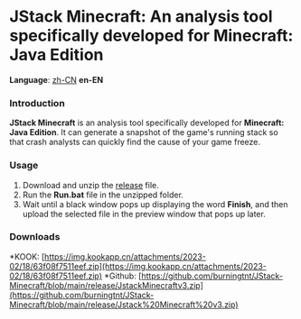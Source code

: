 JStack Minecraft: An analysis tool specifically developed for Minecraft: Java Edition
=================

**Language**: [zh-CN](https://github.com/burningtnt/JStack-Minecraft/blob/main/README_zh-CN.md) **en-EN**

### Introduction
**JStack Minecraft** is an analysis tool specifically developed for **Minecraft: Java Edition**. It can generate a snapshot of the game's running stack so that crash analysts can quickly find the cause of your game freeze.

### Usage
1. Download and unzip the [release](https://github.com/burningtnt/JStack-Minecraft/releases) file.
2. Run the **Run.bat** file in the unzipped folder.
3. Wait until a black window pops up displaying the word **Finish**, and then upload the selected file in the preview window that pops up later.

### Downloads
*KOOK: [https://img.kookapp.cn/attachments/2023-02/18/63f08f7511eef.zip](https://img.kookapp.cn/attachments/2023-02/18/63f08f7511eef.zip)
*Github: [https://github.com/burningtnt/JStack-Minecraft/blob/main/release/JstackMinecraftv3.zip](https://github.com/burningtnt/JStack-Minecraft/blob/main/release/Jstack%20Minecraft%20v3.zip)